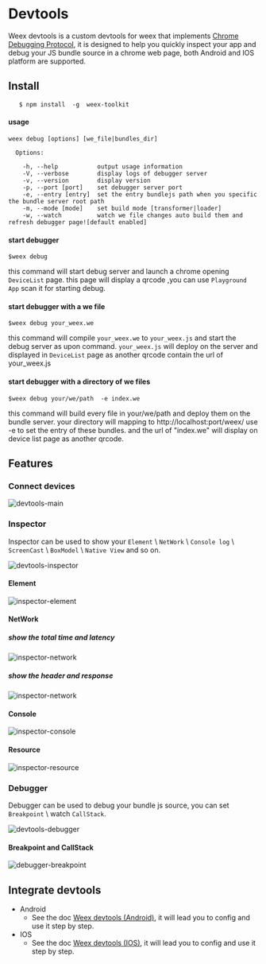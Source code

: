# Devtools

Weex devtools is a custom devtools for weex that implements [Chrome Debugging Protocol](https://developer.chrome.com/devtools/docs/debugger-protocol), it is designed to help you quickly inspect your app and debug your JS bundle source in a chrome web page, both Android and IOS platform are supported.

## Install

```
   $ npm install  -g  weex-toolkit
```
#### usage
```
weex debug [options] [we_file|bundles_dir]

  Options:

    -h, --help           output usage information
    -V, --verbose        display logs of debugger server
    -v, --version        display version
    -p, --port [port]    set debugger server port
    -e, --entry [entry]  set the entry bundlejs path when you specific the bundle server root path
    -m, --mode [mode]    set build mode [transformer|loader]
    -w, --watch          watch we file changes auto build them and refresh debugger page![default enabled]
```

#### start debugger
```
$weex debug
```
this command will start debug server and launch a chrome opening `DeviceList` page.
this page will display a qrcode ,you can use `Playground App` scan it for starting debug.

#### start debugger with a we file
```
$weex debug your_weex.we
```
this command will compile `your_weex.we` to `your_weex.js`  and start the debug server as upon command.
`your_weex.js` will deploy on the server and displayed in `DeviceList` page as  another qrcode contain the url of your_weex.js


#### start debugger with a directory of we files
```
$weex debug your/we/path  -e index.we
```
this command will build every file in your/we/path and deploy them on the bundle server. your directory will mapping to  http://localhost:port/weex/ 
use -e to set the entry of these bundles. and the url of "index.we" will display on device list page as another qrcode.

## Features

### Connect devices
![devtools-main](https://img.alicdn.com/tps/TB13fwSKFXXXXXDaXXXXXXXXXXX-887-828.png "connecting (multiple) devices")

### Inspector
 Inspector can be used to show your `Element` \ `NetWork` \ `Console log` \ `ScreenCast` \ `BoxModel` \ `Native View` and so on.

![devtools-inspector](https://img.alicdn.com/tps/TB1O.nwKFXXXXX8XpXXXXXXXXXX-1436-811.png "devtools-inspector")

#### Element
![inspector-element](https://img.alicdn.com/tps/TB1.02bKFXXXXXwaXXXXXXXXXXX-2880-1800.png "inspector-element")

#### NetWork

##### show the total time and latency
![inspector-network](https://img.alicdn.com/tps/TB1NjO_KFXXXXcaaXXXXXXXXXXX-2880-1800.png "inspector-network")

##### show the header and response
![inspector-network](https://img.alicdn.com/tps/TB1ck6lKFXXXXbZXFXXXXXXXXXX-2880-1800.png "inspector-network")

#### Console
![inspector-console](https://img.alicdn.com/tps/TB1a7HqKFXXXXXMXFXXXXXXXXXX-2880-1800.png "inspector-console")

#### Resource
![inspector-resource](https://img.alicdn.com/tps/TB1oY6cKFXXXXXQaXXXXXXXXXXX-2880-1800.png "inspector-resource")

### Debugger

 Debugger can be used to debug your bundle js source, you can set `Breakpoint` \ watch `CallStack`.
 
![devtools-debugger](https://img.alicdn.com/tps/TB1aPTEKFXXXXXaXXXXXXXXXXXX-1436-813.png "devtools-debugger")

#### Breakpoint and CallStack
![debugger-breakpoint](https://img.alicdn.com/tps/TB1_trbKFXXXXc0XVXXXXXXXXXX-2880-1800.png "debugger-breakpoint")


## Integrate devtools

* Android
    * See the doc [Weex devtools (Android)](/tools/devtools-android.md), it will lead you to config and use it step by step.
* IOS
    * See the doc [Weex devtools (IOS)](/tools/devtools-ios.md), it will lead you to config and use it step by step.

